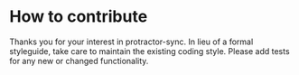 # How to contribute
 
Thanks you for your interest in protractor-sync.  In lieu of a formal styleguide, take care to maintain the existing coding style. Please add tests for any new or changed functionality. 
